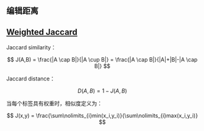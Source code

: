 ## 编辑距离

## [Weighted Jaccard](https://rpubs.com/lgadar/weighted-jaccard)

Jaccard similarity：

$$ J(A,B) = \frac{|A \cap B|}{|A \cup B|} = \frac{|A \cap B|}{|A|+|B|-|A \cap B|} $$

Jaccard distance：

$$ D(A,B) = 1 - J(A,B) $$

当每个标签具有权重时，相似度定义为：

$$ 
J(x,y) = \frac{\sum\nolimits_{i}min(x_i,y_i)}{\sum\nolimits_{i}max(x_i,y_i)}
$$